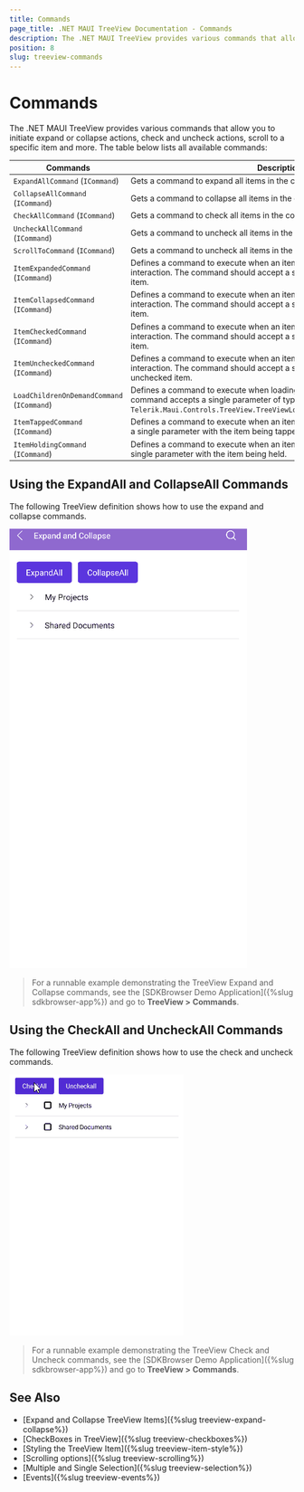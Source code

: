 ```yaml
---
title: Commands
page_title: .NET MAUI TreeView Documentation - Commands
description: The .NET MAUI TreeView provides various commands that allow you to initiate expand or collapse actions, check and uncheck actions, and to scroll to a specific item.
position: 8
slug: treeview-commands
---
```


# Commands

The .NET MAUI TreeView provides various commands that allow you to initiate expand or collapse actions, check and uncheck actions, scroll to a specific item and more. The table below lists all available commands:

| Commands | Description |
| -------- | ---------- |
| `ExpandAllCommand` (`ICommand`) | Gets a command to expand all items in the control. |
| `CollapseAllCommand` (`ICommand`) | Gets a command to collapse all items in the control. |
| `CheckAllCommand` (`ICommand`) | Gets a command to check all items in the control. |
| `UncheckAllCommand` (`ICommand`) | Gets a command to uncheck all items in the control. |
| `ScrollToCommand` (`ICommand`) | Gets a command to uncheck all items in the control. |
| `ItemExpandedCommand` (`ICommand`) | Defines a command to execute when an item is expanded after a user interaction. The command should accept a single parameter with the expanded item. |
| `ItemCollapsedCommand` (`ICommand`) | Defines a command to execute when an item is collapsed after a user interaction. The command should accept a single parameter with the collapsed item. |
| `ItemCheckedCommand` (`ICommand`) | Defines a command to execute when an item is checked after a user interaction. The command should accept a single parameter with the checked item. |
| `ItemUncheckedCommand` (`ICommand`) | Defines a command to execute when an item is unchecked after a user interaction. The command should accept a single parameter with the unchecked item. |
| `LoadChildrenOnDemandCommand` (`ICommand`) | Defines a command to execute when loading an item on demand. The command accepts a single parameter of type `Telerik.Maui.Controls.TreeView.TreeViewLoadChildrenOnDemandCommandContext`. |
| `ItemTappedCommand` (`ICommand`) | Defines a command to execute when an item is tapped. The command accepts a single parameter with the item being tapped. |
| `ItemHoldingCommand` (`ICommand`) | Defines a command to execute when an item is held. The command accepts a single parameter with the item being held. |


## Using the ExpandAll and CollapseAll Commands

The following TreeView definition shows how to use the expand and collapse commands.

<snippet id='treeview-expand-collapse-commands'/>

![.NET MAUI TreeView Expand and Collapse](images/treeview-expand-collapse.gif)

> For a runnable example demonstrating the TreeView Expand and Collapse commands, see the [SDKBrowser Demo Application]({%slug sdkbrowser-app%}) and go to **TreeView > Commands**.

## Using the CheckAll and UncheckAll Commands

The following TreeView definition shows how to use the check and uncheck commands.

<snippet id='treeview-check-uncheck-commands'/>

![.NET MAUI TreeView Check and Uncheck](images/treeview-check-uncheck-items.gif)

> For a runnable example demonstrating the TreeView Check and Uncheck commands, see the [SDKBrowser Demo Application]({%slug sdkbrowser-app%}) and go to **TreeView > Commands**.

## See Also

* [Expand and Collapse TreeView Items]({%slug treeview-expand-collapse%})
* [CheckBoxes in TreeView]({%slug treeview-checkboxes%})
* [Styling the TreeView Item]({%slug treeview-item-style%})
* [Scrolling options]({%slug treeview-scrolling%})
* [Multiple and Single Selection]({%slug treeview-selection%})
* [Events]({%slug treeview-events%})

